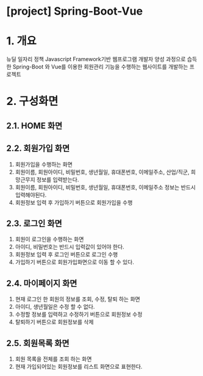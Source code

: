 [project] Spring-Boot-Vue
======================

# 1. 개요
뉴딜 일자리 정책 Javascript Framework기반 웹프로그램 개발자 양성 과정으로 습득한 Spring-Boot 와 Vue를 이용한
회원관리 기능을 수행하는 웹사이트를 개발하는 프로젝트

# 2. 구성화면
## 2.1. HOME 화면
## 2.2. 회원가입 화면
  1. 회원가입을 수행하는 화면
  2. 회원이름, 회원아이디, 비밀번호, 생년월일, 휴대폰번호, 이메일주소, 산업/직군, 희망근무지 정보를 입력받는다.
  3. 회원이름, 회원아이디, 비밀번호, 생년월일, 휴대폰번호, 이메일주소 정보는 반드시 입력해야된다.
  4. 회원정보 입력 후 가입하기 버튼으로 회원가입을 수행
## 2.3. 로그인 화면
  1. 회원이 로그인을 수행하는 화면
  2. 아이디, 비밀번호는 반드시 입력값이 있어야 한다.
  3. 회원정보 입력 후 로그인 버튼으로 로그인 수행
  4. 가입하기 버튼으로 회원가입화면으로 이동 할 수 있다.
## 2.4. 마이페이지 화면
  1. 현재 로그인 한 회원의 정보를 조회, 수정, 탈퇴 하는 화면
  2. 아이디, 생년월일은 수정 할 수 없다.
  3. 수정할 정보를 입력하고 수정하기 버튼으로 회원정보 수정
  4. 탈퇴하기 버튼으로 회원정보를 삭제
## 2.5. 회원목록 화면
  1. 회원 목록을 전체를 조회 하는 화면
  2. 현재 가입되어있는 회원정보를 리스트 화면으로 표현한다.


